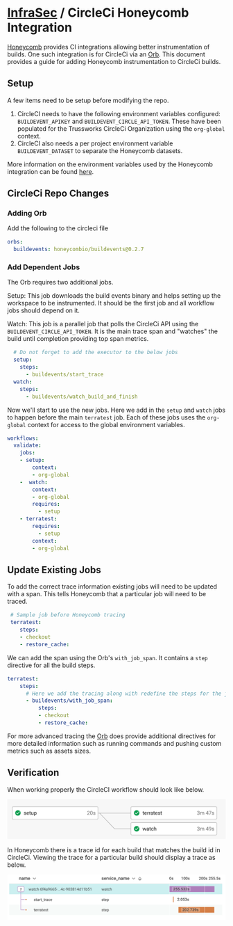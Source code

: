 # [InfraSec](./README.md) / CircleCi Honeycomb Integration

[Honeycomb](https://www.honeycomb.io/) provides CI integrations allowing better instrumentation of builds. One such integration is for CircleCi via an [Orb](https://github.com/honeycombio/buildevents-orb). This document provides a guide for adding Honeycomb instrumentation to CircleCi builds.

## Setup

A few items need to be setup before modifying the repo.

1. CircleCI needs to have the following environment variables configured: `BUILDEVENT_APIKEY` and `BUILDEVENT_CIRCLE_API_TOKEN`. These have been populated for the Trussworks CircleCi Organization using the `org-global` context.
1. CircleCI also needs a per project environment variable `BUILDEVENT_DATASET` to separate the Honeycomb datasets.

More information on the environment variables used by the Honeycomb integration can be found [here](https://github.com/honeycombio/buildevents#environment-variables).

## CircleCi Repo Changes

### Adding Orb

Add the following to the circleci file

```yaml
orbs:
  buildevents: honeycombio/buildevents@0.2.7
```

### Add Dependent Jobs

The Orb requires two additional jobs.

Setup: This job downloads the build events binary and helps setting up the workspace to be instrumented. It should be the first job and all workflow jobs should depend on it.

Watch: This job is a parallel job that polls the CircleCi API using the `BUILDEVENT_CIRCLE_API_TOKEN`. It is the main trace span and "watches" the build until completion providing top span metrics.

```yaml
  # Do not forget to add the executor to the below jobs
  setup:
    steps:
      - buildevents/start_trace
  watch:
    steps:
      - buildevents/watch_build_and_finish
```

Now we'll start to use the new jobs. Here we add in the `setup` and `watch` jobs to happen before the main `terratest` job. Each of these jobs uses the `org-global` context for access to the global environment variables.

```yaml
workflows:
  validate:
    jobs:
    - setup:
        context:
        - org-global
    -  watch:
        context:
        - org-global
        requires:
          - setup
    - terratest:
        requires:
          - setup
        context:
        - org-global
```

## Update Existing Jobs

To add the correct trace information existing jobs will need to be updated with a span. This tells Honeycomb that a particular job will need to be traced.

```yaml
 # Sample job before Honeycomb tracing
 terratest:
    steps:
    - checkout
    - restore_cache:
```

We can add the span using the Orb's `with_job_span`. It contains a `step` directive for all the build steps.

```yaml
terratest:
    steps:
      # Here we add the tracing along with redefine the steps for the job
      - buildevents/with_job_span:
          steps:
          - checkout
          - restore_cache:
```

For more advanced tracing the [Orb](https://circleci.com/developer/orbs/orb/honeycombio/buildevents#commands) does provide additional directives for more detailed information such as running commands and pushing custom metrics such as assets sizes.

## Verification

When working properly the CircleCI workflow should look like below.

![honeycomb-circleci-workflow](./images/honeycomb-circleci-workflow.png)

In Honeycomb there is a trace id for each build that matches the build id in CircleCi. Viewing the trace for a particular build should display a trace as below.

![Honeycomb Trace](images/honeycomb-circleci-trace.png)
